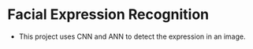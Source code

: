 # Facial Expression Recognition

* This project uses CNN and ANN to detect the expression in an image. 
